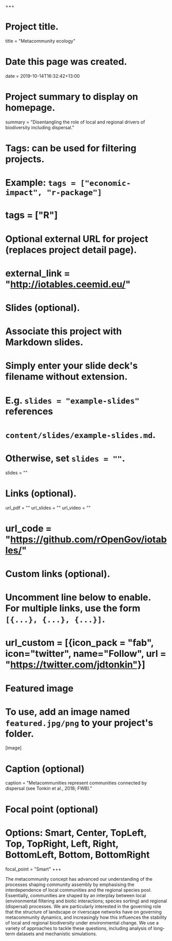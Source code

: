 +++
# Project title.
title = "Metacommunity ecology"

# Date this page was created.
date = 2019-10-14T16:32:42+13:00

# Project summary to display on homepage.
summary = "Disentangling the role of local and regional drivers of biodiversity including dispersal."

# Tags: can be used for filtering projects.
# Example: `tags = ["economic-impact", "r-package"]`
# tags = ["R"]

# Optional external URL for project (replaces project detail page).
# external_link = "http://iotables.ceemid.eu/"

# Slides (optional).
#   Associate this project with Markdown slides.
#   Simply enter your slide deck's filename without extension.
#   E.g. `slides = "example-slides"` references 
#   `content/slides/example-slides.md`.
#   Otherwise, set `slides = ""`.
slides = ""

# Links (optional).
url_pdf = ""
url_slides = ""
url_video = ""
# url_code = "https://github.com/rOpenGov/iotables/"

# Custom links (optional).
#   Uncomment line below to enable. For multiple links, use the form `[{...}, {...}, {...}]`.
# url_custom = [{icon_pack = "fab", icon="twitter", name="Follow", url = "https://twitter.com/jdtonkin"}]

# Featured image
# To use, add an image named `featured.jpg/png` to your project's folder. 
[image]
  # Caption (optional)
  caption = "Metacommunities represent communities connected by dispersal (see Tonkin et al., 2018; FWB)."
  
  # Focal point (optional)
  # Options: Smart, Center, TopLeft, Top, TopRight, Left, Right, BottomLeft, Bottom, BottomRight
  focal_point = "Smart"
+++

The metacommunity concept has advanced our understanding of the processes shaping community assembly by emphasising the interdependence of local communities and the regional species pool. Essentially, communities are shaped by an interplay between local (environmental filtering and biotic interactions; species sorting) and regional (dispersal) processes. We are particularly interested in the governing role that the structure of landscape or riverscape networks have on governing metacommunity dynamics, and increasingly how this influences the stability of local and regional biodiversity under environmental change. We use a variety of approaches to tackle these questions, including analysis of long-term datasets and mechanistic simulations. 
